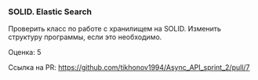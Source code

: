 ### SOLID. Elastic Search

Проверить класс по работе с хранилищем на SOLID. Изменить структуру программы, если это необходимо.

Оценка: 5

Ссылка на PR: https://github.com/tikhonov1994/Async_API_sprint_2/pull/7